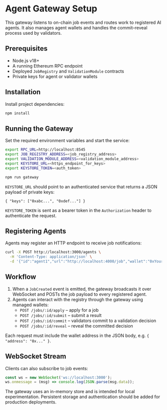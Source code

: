 # Agent Gateway Setup

This gateway listens to on-chain job events and routes work to registered AI agents. It also manages agent wallets and handles the commit–reveal process used by validators.

## Prerequisites

- Node.js v18+
- A running Ethereum RPC endpoint
- Deployed `JobRegistry` and `ValidationModule` contracts
- Private keys for agent or validator wallets

## Installation

Install project dependencies:

```bash
npm install
```

## Running the Gateway

Set the required environment variables and start the service:

```bash
export RPC_URL=http://localhost:8545
export JOB_REGISTRY_ADDRESS=<job_registry_address>
export VALIDATION_MODULE_ADDRESS=<validation_module_address>
export KEYSTORE_URL=<https_endpoint_for_keys>
export KEYSTORE_TOKEN=<auth_token>

npm run gateway
```

`KEYSTORE_URL` should point to an authenticated service that returns a JSON
payload of private keys:

```
{ "keys": ["0xabc...", "0xdef..."] }
```

`KEYSTORE_TOKEN` is sent as a bearer token in the `Authorization` header to
authenticate the request.

## Registering Agents

Agents may register an HTTP endpoint to receive job notifications:

```bash
curl -X POST http://localhost:3000/agents \
  -H 'Content-Type: application/json' \
  -d '{"id":"agent1","url":"http://localhost:4000/job","wallet":"0xYourWallet"}'
```

## Workflow

1. When a `JobCreated` event is emitted, the gateway broadcasts it over WebSocket and POSTs the job payload to every registered agent.
2. Agents can interact with the registry through the gateway using managed wallets:
   - `POST /jobs/:id/apply` – apply for a job
   - `POST /jobs/:id/submit` – submit a result
   - `POST /jobs/:id/commit` – validators commit to a validation decision
   - `POST /jobs/:id/reveal` – reveal the committed decision

Each request must include the wallet address in the JSON body, e.g. `{ "address": "0x..." }`.

## WebSocket Stream

Clients can also subscribe to job events:

```javascript
const ws = new WebSocket('ws://localhost:3000');
ws.onmessage = (msg) => console.log(JSON.parse(msg.data));
```

The gateway uses an in-memory store and is intended for local experimentation. Persistent storage and authentication should be added for production deployments.
